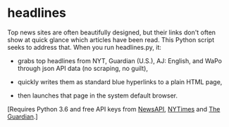 # headlines
Top news sites are often beautifully designed, but their links don't often show at quick glance which articles have been read.
This Python script seeks to address that. When you run headlines.py, it:

   - grabs top headlines from NYT, Guardian (U.S.), AJ: English, and WaPo through json API data (no scraping, no guilt), 

   - quickly writes them as standard blue hyperlinks to a plain HTML page, 
      
   - then launches that page in the system default browser.

[Requires Python 3.6 and free API keys from [NewsAPI](https://newsapi.org/register), [NYTimes](https://developer.nytimes.com/get-started) and [The Guardian](https://open-platform.theguardian.com/access/).]
